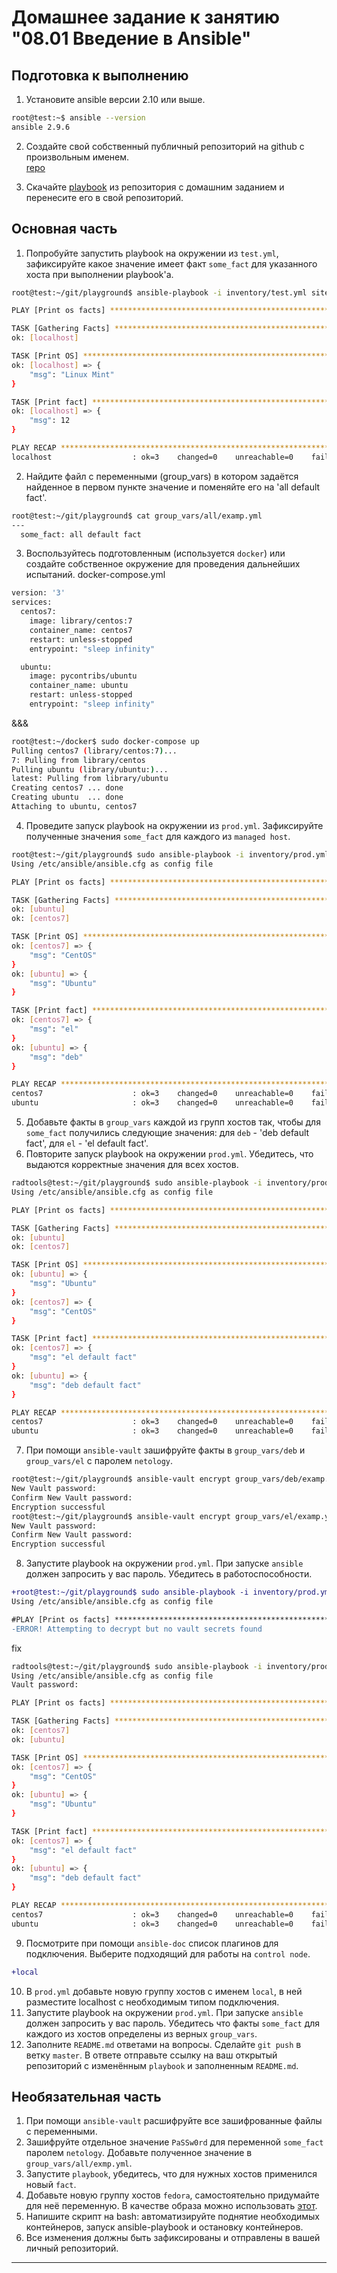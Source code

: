 # Домашнее задание к занятию "08.01 Введение в Ansible"

## Подготовка к выполнению
1. Установите ansible версии 2.10 или выше.
```bash
root@test:~$ ansible --version
ansible 2.9.6
```
2. Создайте свой собственный публичный репозиторий на github с произвольным именем.  
[repo](https://github.com/radtools/playground/)

3. Скачайте [playbook](./playbook/) из репозитория с домашним заданием и перенесите его в свой репозиторий.

## Основная часть
1. Попробуйте запустить playbook на окружении из `test.yml`, зафиксируйте какое значение имеет факт `some_fact` для указанного хоста при выполнении playbook'a.
```bash
root@test:~/git/playground$ ansible-playbook -i inventory/test.yml site.yml

PLAY [Print os facts] **********************************************************

TASK [Gathering Facts] *********************************************************
ok: [localhost]

TASK [Print OS] ****************************************************************
ok: [localhost] => {
    "msg": "Linux Mint"
}

TASK [Print fact] **************************************************************
ok: [localhost] => {
    "msg": 12
}

PLAY RECAP *********************************************************************
localhost                  : ok=3    changed=0    unreachable=0    failed=0    skipped=0    rescued=0    ignored=0   
```

2. Найдите файл с переменными (group_vars) в котором задаётся найденное в первом пункте значение и поменяйте его на 'all default fact'.   
```bash
root@test:~/git/playground$ cat group_vars/all/examp.yml 
---
  some_fact: all default fact
```
3. Воспользуйтесь подготовленным (используется `docker`) или создайте собственное окружение для проведения дальнейших испытаний.
docker-compose.yml  
```bash
version: '3'
services:
  centos7:
    image: library/centos:7
    container_name: centos7
    restart: unless-stopped
    entrypoint: "sleep infinity"

  ubuntu:
    image: pycontribs/ubuntu
    container_name: ubuntu
    restart: unless-stopped
    entrypoint: "sleep infinity"
```
&&&  
```bash
root@test:~/docker$ sudo docker-compose up
Pulling centos7 (library/centos:7)...
7: Pulling from library/centos
Pulling ubuntu (library/ubuntu:)...
latest: Pulling from library/ubuntu
Creating centos7 ... done
Creating ubuntu  ... done
Attaching to ubuntu, centos7
``` 

4. Проведите запуск playbook на окружении из `prod.yml`. Зафиксируйте полученные значения `some_fact` для каждого из `managed host`.
```bash
root@test:~/git/playground$ sudo ansible-playbook -i inventory/prod.yml -v site.yml
Using /etc/ansible/ansible.cfg as config file

PLAY [Print os facts] **********************************************************

TASK [Gathering Facts] *********************************************************
ok: [ubuntu]
ok: [centos7]

TASK [Print OS] ****************************************************************
ok: [centos7] => {
    "msg": "CentOS"
}
ok: [ubuntu] => {
    "msg": "Ubuntu"
}

TASK [Print fact] **************************************************************
ok: [centos7] => {
    "msg": "el"
}
ok: [ubuntu] => {
    "msg": "deb"
}

PLAY RECAP *********************************************************************
centos7                    : ok=3    changed=0    unreachable=0    failed=0    skipped=0    rescued=0    ignored=0   
ubuntu                     : ok=3    changed=0    unreachable=0    failed=0    skipped=0    rescued=0    ignored=0  
```
 

5. Добавьте факты в `group_vars` каждой из групп хостов так, чтобы для `some_fact` получились следующие значения: для `deb` - 'deb default fact', для `el` - 'el default fact'.
6.  Повторите запуск playbook на окружении `prod.yml`. Убедитесь, что выдаются корректные значения для всех хостов.
```bash
radtools@test:~/git/playground$ sudo ansible-playbook -i inventory/prod.yml -v site.yml
Using /etc/ansible/ansible.cfg as config file

PLAY [Print os facts] ********************************************************

TASK [Gathering Facts] *******************************************************
ok: [ubuntu]
ok: [centos7]

TASK [Print OS] **************************************************************
ok: [ubuntu] => {
    "msg": "Ubuntu"
}
ok: [centos7] => {
    "msg": "CentOS"
}

TASK [Print fact] *************************************************************
ok: [centos7] => {
    "msg": "el default fact"
}
ok: [ubuntu] => {
    "msg": "deb default fact"
}

PLAY RECAP ********************************************************************
centos7                    : ok=3    changed=0    unreachable=0    failed=0    skipped=0    rescued=0    ignored=0   
ubuntu                     : ok=3    changed=0    unreachable=0    failed=0    skipped=0    rescued=0    ignored=0 
```

7. При помощи `ansible-vault` зашифруйте факты в `group_vars/deb` и `group_vars/el` с паролем `netology`.  

```bash
root@test:~/git/playground$ ansible-vault encrypt group_vars/deb/examp.yml 
New Vault password: 
Confirm New Vault password: 
Encryption successful
root@test:~/git/playground$ ansible-vault encrypt group_vars/el/examp.yml 
New Vault password: 
Confirm New Vault password: 
Encryption successful
```

8. Запустите playbook на окружении `prod.yml`. При запуске `ansible` должен запросить у вас пароль. Убедитесь в работоспособности.  

```diff
+root@test:~/git/playground$ sudo ansible-playbook -i inventory/prod.yml -v site.yml
Using /etc/ansible/ansible.cfg as config file

#PLAY [Print os facts] *******************************************************
-ERROR! Attempting to decrypt but no vault secrets found
```
fix

```bash
radtools@test:~/git/playground$ sudo ansible-playbook -i inventory/prod.yml -v site.yml --ask-vault-pass
Using /etc/ansible/ansible.cfg as config file
Vault password: 

PLAY [Print os facts] ********************************************************

TASK [Gathering Facts] *******************************************************
ok: [centos7]
ok: [ubuntu]

TASK [Print OS] **************************************************************
ok: [centos7] => {
    "msg": "CentOS"
}
ok: [ubuntu] => {
    "msg": "Ubuntu"
}

TASK [Print fact] ************************************************************
ok: [centos7] => {
    "msg": "el default fact"
}
ok: [ubuntu] => {
    "msg": "deb default fact"
}

PLAY RECAP *******************************************************************
centos7                    : ok=3    changed=0    unreachable=0    failed=0    skipped=0    rescued=0    ignored=0   
ubuntu                     : ok=3    changed=0    unreachable=0    failed=0    skipped=0    rescued=0    ignored=0 
```

9. Посмотрите при помощи `ansible-doc` список плагинов для подключения. Выберите подходящий для работы на `control node`.  
```diff
+local
```
10. В `prod.yml` добавьте новую группу хостов с именем  `local`, в ней разместите localhost с необходимым типом подключения.
11. Запустите playbook на окружении `prod.yml`. При запуске `ansible` должен запросить у вас пароль. Убедитесь что факты `some_fact` для каждого из хостов определены из верных `group_vars`.
12. Заполните `README.md` ответами на вопросы. Сделайте `git push` в ветку `master`. В ответе отправьте ссылку на ваш открытый репозиторий с изменённым `playbook` и заполненным `README.md`.

## Необязательная часть

1. При помощи `ansible-vault` расшифруйте все зашифрованные файлы с переменными.
2. Зашифруйте отдельное значение `PaSSw0rd` для переменной `some_fact` паролем `netology`. Добавьте полученное значение в `group_vars/all/exmp.yml`.
3. Запустите `playbook`, убедитесь, что для нужных хостов применился новый `fact`.
4. Добавьте новую группу хостов `fedora`, самостоятельно придумайте для неё переменную. В качестве образа можно использовать [этот](https://hub.docker.com/r/pycontribs/fedora).
5. Напишите скрипт на bash: автоматизируйте поднятие необходимых контейнеров, запуск ansible-playbook и остановку контейнеров.
6. Все изменения должны быть зафиксированы и отправлены в вашей личный репозиторий.

---
